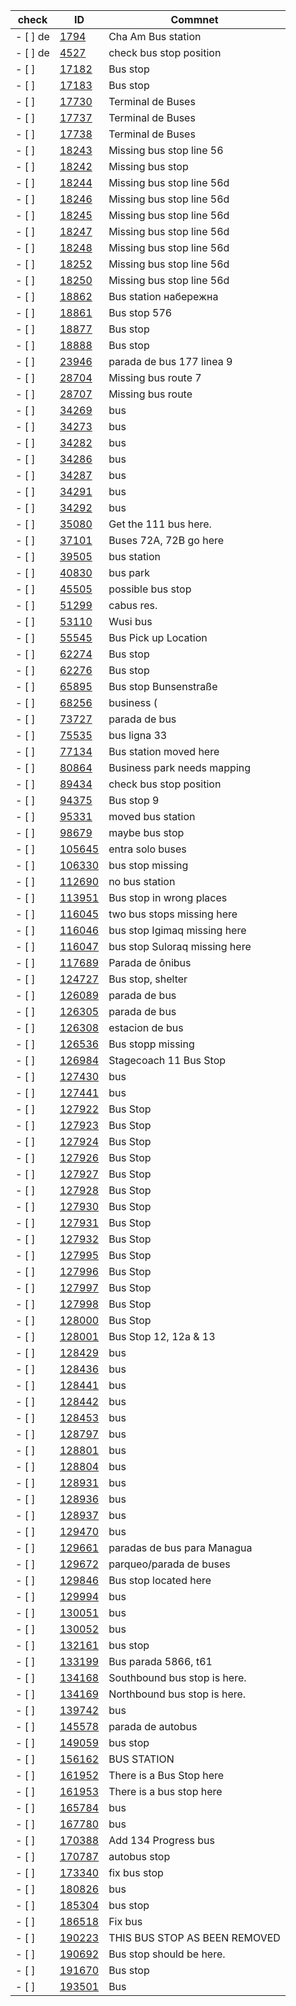 **check**|**ID** | **Commnet**
---------|---------|--------------
- [ ] de | [1794](http://www.openstreetmap.org/note/1794#map=19/12.7979548/99.9717182) | Cha Am Bus station
- [ ] de | [4527](http://www.openstreetmap.org/note/4527#map=19/64.0919513/-21.8581688) | check bus stop position
- [ ] | [17182](http://www.openstreetmap.org/note/17182#map=19/60.2089888/25.8576322) | Bus stop
- [ ] | [17183](http://www.openstreetmap.org/note/17183#map=19/60.2087915/25.8591557) | Bus stop
- [ ] | [17730](http://www.openstreetmap.org/note/17730#map=19/-36.4265356/-71.9488782) | Terminal de Buses
- [ ] | [17737](http://www.openstreetmap.org/note/17737#map=19/-36.4258104/-71.9483793) | Terminal de Buses
- [ ] | [17738](http://www.openstreetmap.org/note/17738#map=19/-36.4261557/-71.9490927) | Terminal de Buses
- [ ] | [18243](http://www.openstreetmap.org/note/18243#map=19/50.4233664/30.3676271) | Missing bus stop line 56
- [ ] | [18242](http://www.openstreetmap.org/note/18242#map=19/50.4282535/30.3638721) | Missing bus stop
- [ ] | [18244](http://www.openstreetmap.org/note/18244#map=19/50.4244738/30.3667688) | Missing bus stop line 56d
- [ ] | [18246](http://www.openstreetmap.org/note/18246#map=19/50.4136933/30.3811669) | Missing bus stop line 56d
- [ ] | [18245](http://www.openstreetmap.org/note/18245#map=19/50.4186156/30.3731418) | Missing bus stop line 56d
- [ ] | [18247](http://www.openstreetmap.org/note/18247#map=19/50.4091329/30.3884840) | Missing bus stop line 56d
- [ ] | [18248](http://www.openstreetmap.org/note/18248#map=19/50.4078201/30.3905225) | Missing bus stop line 56d
- [ ] | [18252](http://www.openstreetmap.org/note/18252#map=19/50.3709711/30.4571915) | Missing bus stop line 56d
- [ ] | [18250](http://www.openstreetmap.org/note/18250#map=19/50.3848467/30.4380512) | Missing bus stop line 56d
- [ ] | [18862](http://www.openstreetmap.org/note/18862#map=19/50.2668434/30.3369641) | Bus station набережна
- [ ] | [18861](http://www.openstreetmap.org/note/18861#map=19/50.4644570/30.3554177) | Bus stop 576
- [ ] | [18877](http://www.openstreetmap.org/note/18877#map=19/47.2743084/30.3109789) | Bus stop
- [ ] | [18888](http://www.openstreetmap.org/note/18888#map=19/47.0177968/30.3189182) | Bus stop
- [ ] | [23946](http://www.openstreetmap.org/note/23946#map=19/42.8866796/-8.5529423) | parada de bus 177 linea 9
- [ ] | [28704](http://www.openstreetmap.org/note/28704#map=19/44.2685589/-76.5190458) | Missing bus route 7
- [ ] | [28707](http://www.openstreetmap.org/note/28707#map=19/44.2536834/-76.5529060) | Missing bus route
- [ ] | [34269](http://www.openstreetmap.org/note/34269#map=19/44.7227180/15.7388163) | bus
- [ ] | [34273](http://www.openstreetmap.org/note/34273#map=19/44.7560745/15.6992698) | bus
- [ ] | [34282](http://www.openstreetmap.org/note/34282#map=19/44.9049869/15.6129670) | bus
- [ ] | [34286](http://www.openstreetmap.org/note/34286#map=19/44.9530229/15.6410980) | bus
- [ ] | [34287](http://www.openstreetmap.org/note/34287#map=19/44.9742557/15.6484151) | bus
- [ ] | [34291](http://www.openstreetmap.org/note/34291#map=19/45.0122075/15.6517196) | bus
- [ ] | [34292](http://www.openstreetmap.org/note/34292#map=19/45.0213389/15.6507111) | bus
- [ ] | [35080](http://www.openstreetmap.org/note/35080#map=19/48.7401655/9.3007314) | Get the 111 bus here.
- [ ] | [37101](http://www.openstreetmap.org/note/37101#map=19/43.6473487/-79.3541408) | Buses 72A, 72B go here
- [ ] | [39505](http://www.openstreetmap.org/note/39505#map=19/3.0418063/101.7895231) | bus station
- [ ] | [40830](http://www.openstreetmap.org/note/40830#map=19/28.3416768/83.5650319) | bus park
- [ ] | [45505](http://www.openstreetmap.org/note/45505#map=19/43.9812325/-79.4622931) | possible bus stop
- [ ] | [51299](http://www.openstreetmap.org/note/51299#map=19/8.9564510/124.7858369) | cabus res.
- [ ] | [53110](http://www.openstreetmap.org/note/53110#map=19/31.6695998/120.3368568) | Wusi bus
- [ ] | [55545](http://www.openstreetmap.org/note/55545#map=19/35.1697960/33.3610475) | Bus Pick up Location
- [ ] | [62274](http://www.openstreetmap.org/note/62274#map=19/37.0743883/127.0556188) | Bus stop
- [ ] | [62276](http://www.openstreetmap.org/note/62276#map=19/37.0803030/127.0576358) | Bus stop
- [ ] | [65895](http://www.openstreetmap.org/note/65895#map=19/50.8144362/8.7729907) | Bus stop Bunsenstraße
- [ ] | [68256](http://www.openstreetmap.org/note/68256#map=19/18.5315019/-72.3440105) | business (
- [ ] | [73727](http://www.openstreetmap.org/note/73727#map=19/42.8735829/-8.5504336) | parada de bus
- [ ] | [75535](http://www.openstreetmap.org/note/75535#map=19/45.0636170/7.6876000) | bus ligna 33
- [ ] | [77134](http://www.openstreetmap.org/note/77134#map=19/45.1614958/9.1380930) | Bus station moved here
- [ ] | [80864](http://www.openstreetmap.org/note/80864#map=19/52.7148459/-2.7994591) | Business park needs mapping
- [ ] | [89434](http://www.openstreetmap.org/note/89434#map=19/64.0579633/-21.9490743) | check bus stop position
- [ ] | [94375](http://www.openstreetmap.org/note/94375#map=19/51.5101981/-0.1223677) | Bus stop  9
- [ ] | [95331](http://www.openstreetmap.org/note/95331#map=19/43.2287847/-79.7658921) | moved bus station
- [ ] | [98679](http://www.openstreetmap.org/note/98679#map=19/43.8507807/-79.4456658) | maybe bus stop
- [ ] | [105645](http://www.openstreetmap.org/note/105645#map=19/-2.1794930/-79.8237631) | entra solo buses
- [ ] | [106330](http://www.openstreetmap.org/note/106330#map=19/64.1764690/-51.7354023) | bus stop missing
- [ ] | [112690](http://www.openstreetmap.org/note/112690#map=19/48.9996725/13.2404566) | no bus station
- [ ] | [113951](http://www.openstreetmap.org/note/113951#map=19/51.3267116/-0.5374825) | Bus stop in wrong places
- [ ] | [116045](http://www.openstreetmap.org/note/116045#map=19/64.1692008/-51.6684651) | two bus stops missing here
- [ ] | [116046](http://www.openstreetmap.org/note/116046#map=19/64.1681630/-51.6771126) | bus stop Igimaq missing here
- [ ] | [116047](http://www.openstreetmap.org/note/116047#map=19/64.1648717/-51.6749883) | bus stop Suloraq missing here
- [ ] | [117689](http://www.openstreetmap.org/note/117689#map=19/-3.0928434/-59.9639153) | Parada de ônibus
- [ ] | [124727](http://www.openstreetmap.org/note/124727#map=19/12.0085915/-86.2160183) | Bus stop, shelter
- [ ] | [126089](http://www.openstreetmap.org/note/126089#map=19/14.5840783/-90.5206462) | parada de bus
- [ ] | [126305](http://www.openstreetmap.org/note/126305#map=19/14.6095086/-90.5189923) | parada de bus
- [ ] | [126308](http://www.openstreetmap.org/note/126308#map=19/14.6050035/-90.5196128) | estacion de bus
- [ ] | [126536](http://www.openstreetmap.org/note/126536#map=19/47.7523596/8.9320564) | Bus stopp missing
- [ ] | [126984](http://www.openstreetmap.org/note/126984#map=19/55.6121473/-4.6562719) | Stagecoach 11 Bus Stop
- [ ] | [127430](http://www.openstreetmap.org/note/127430#map=19/50.9621585/17.6095134) | bus
- [ ] | [127441](http://www.openstreetmap.org/note/127441#map=19/50.8857847/17.4793624) | bus
- [ ] | [127922](http://www.openstreetmap.org/note/127922#map=19/50.7731483/0.1032221) | Bus Stop
- [ ] | [127923](http://www.openstreetmap.org/note/127923#map=19/50.7734265/0.1029968) | Bus Stop
- [ ] | [127924](http://www.openstreetmap.org/note/127924#map=19/50.7736775/0.0984156) | Bus Stop
- [ ] | [127926](http://www.openstreetmap.org/note/127926#map=19/50.7766356/0.0931478) | Bus Stop
- [ ] | [127927](http://www.openstreetmap.org/note/127927#map=19/50.7773140/0.0933087) | Bus Stop
- [ ] | [127928](http://www.openstreetmap.org/note/127928#map=19/50.7822323/0.0848651) | Bus Stop
- [ ] | [127930](http://www.openstreetmap.org/note/127930#map=19/50.7833787/0.0770223) | Bus Stop
- [ ] | [127931](http://www.openstreetmap.org/note/127931#map=19/50.7747902/0.1127923) | Bus Stop
- [ ] | [127932](http://www.openstreetmap.org/note/127932#map=19/50.7754551/0.1183927) | Bus Stop
- [ ] | [127995](http://www.openstreetmap.org/note/127995#map=19/50.8149378/-0.1045310) | Bus Stop
- [ ] | [127996](http://www.openstreetmap.org/note/127996#map=19/50.8145921/-0.1054537) | Bus Stop
- [ ] | [127997](http://www.openstreetmap.org/note/127997#map=19/50.8239154/-0.1461428) | Bus Stop
- [ ] | [127998](http://www.openstreetmap.org/note/127998#map=19/50.8238917/-0.1459068) | Bus Stop
- [ ] | [128000](http://www.openstreetmap.org/note/128000#map=19/50.8238680/-0.1457298) | Bus Stop
- [ ] | [128001](http://www.openstreetmap.org/note/128001#map=19/50.8239154/-0.1461428) | Bus Stop 12, 12a & 13
- [ ] | [128429](http://www.openstreetmap.org/note/128429#map=19/50.9836817/17.2238897) | bus
- [ ] | [128436](http://www.openstreetmap.org/note/128436#map=19/50.9112524/17.3094526) | bus
- [ ] | [128441](http://www.openstreetmap.org/note/128441#map=19/50.8714518/17.4274832) | bus
- [ ] | [128442](http://www.openstreetmap.org/note/128442#map=19/50.8709026/17.4307910) | bus
- [ ] | [128453](http://www.openstreetmap.org/note/128453#map=19/50.8532951/17.4588549) | bus
- [ ] | [128797](http://www.openstreetmap.org/note/128797#map=19/50.9839989/17.2222907) | bus
- [ ] | [128801](http://www.openstreetmap.org/note/128801#map=19/50.9973495/17.2008517) | bus
- [ ] | [128804](http://www.openstreetmap.org/note/128804#map=19/51.0125702/17.1734343) | bus
- [ ] | [128931](http://www.openstreetmap.org/note/128931#map=19/50.9653789/17.2553019) | bus
- [ ] | [128936](http://www.openstreetmap.org/note/128936#map=19/50.8611701/17.4363064) | bus
- [ ] | [128937](http://www.openstreetmap.org/note/128937#map=19/50.8601422/17.4394798) | bus
- [ ] | [129470](http://www.openstreetmap.org/note/129470#map=19/50.8597749/17.4459562) | bus
- [ ] | [129661](http://www.openstreetmap.org/note/129661#map=19/12.1604322/-84.2221770) | paradas de bus para Managua
- [ ] | [129672](http://www.openstreetmap.org/note/129672#map=19/12.1602333/-84.2207130) | parqueo/parada de buses
- [ ] | [129846](http://www.openstreetmap.org/note/129846#map=19/51.0452996/-114.0985215) | Bus stop located here
- [ ] | [129994](http://www.openstreetmap.org/note/129994#map=19/50.9739722/17.3245568) | bus
- [ ] | [130051](http://www.openstreetmap.org/note/130051#map=19/50.8877395/17.3644065) | bus
- [ ] | [130052](http://www.openstreetmap.org/note/130052#map=19/50.8956083/17.3449209) | bus
- [ ] | [132161](http://www.openstreetmap.org/note/132161#map=19/37.2611793/127.0345192) | bus stop
- [ ] | [133199](http://www.openstreetmap.org/note/133199#map=19/40.5023259/-3.6642462) | Bus parada  5866, t61
- [ ] | [134168](http://www.openstreetmap.org/note/134168#map=19/51.0396130/-0.1834524) | Southbound bus stop is here.
- [ ] | [134169](http://www.openstreetmap.org/note/134169#map=19/51.0401864/-0.1846325) | Northbound bus stop is here.
- [ ] | [139742](http://www.openstreetmap.org/note/139742#map=19/50.9430881/17.6792234) | bus
- [ ] | [145578](http://www.openstreetmap.org/note/145578#map=19/11.9552860/-86.1917195) | parada de autobus
- [ ] | [149059](http://www.openstreetmap.org/note/149059#map=19/67.9247816/74.9225414) | bus stop
- [ ] | [156162](http://www.openstreetmap.org/note/156162#map=19/-35.4737072/-69.5889044) | BUS STATION
- [ ] | [161952](http://www.openstreetmap.org/note/161952#map=19/52.8978557/-0.6626505) | There is a Bus Stop here
- [ ] | [161953](http://www.openstreetmap.org/note/161953#map=19/52.8978330/-0.6633317) | There is a bus stop here
- [ ] | [165784](http://www.openstreetmap.org/note/165784#map=19/50.9163470/17.5218997) | bus
- [ ] | [167780](http://www.openstreetmap.org/note/167780#map=19/50.7869200/17.3725936) | bus
- [ ] | [170388](http://www.openstreetmap.org/note/170388#map=19/43.7811485/-79.2367701) | Add 134 Progress bus
- [ ] | [170787](http://www.openstreetmap.org/note/170787#map=19/55.6660701/12.5171136) | autobus stop
- [ ] | [173340](http://www.openstreetmap.org/note/173340#map=19/43.7956444/-79.2396602) | fix bus stop
- [ ] | [180826](http://www.openstreetmap.org/note/180826#map=19/50.7876478/16.8003580) | bus
- [ ] | [185304](http://www.openstreetmap.org/note/185304#map=19/43.0805493/25.5943573) | bus stop
- [ ] | [186518](http://www.openstreetmap.org/note/186518#map=19/43.2658142/-79.8340824) | Fix bus
- [ ] | [190223](http://www.openstreetmap.org/note/190223#map=19/52.5536546/-1.1533821) | THIS BUS STOP AS BEEN REMOVED
- [ ] | [190692](http://www.openstreetmap.org/note/190692#map=19/51.6794244/-2.3416919) | Bus stop should be here.
- [ ] | [191670](http://www.openstreetmap.org/note/191670#map=19/51.7203389/0.5160624) | Bus stop
- [ ] | [193501](http://www.openstreetmap.org/note/193501#map=19/51.7684773/10.5420685) | Bus
